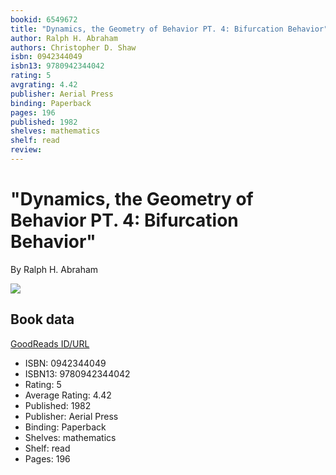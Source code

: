 ```yaml
---
bookid: 6549672
title: "Dynamics, the Geometry of Behavior PT. 4: Bifurcation Behavior"
author: Ralph H. Abraham
authors: Christopher D. Shaw
isbn: 0942344049
isbn13: 9780942344042
rating: 5
avgrating: 4.42
publisher: Aerial Press
binding: Paperback
pages: 196
published: 1982
shelves: mathematics
shelf: read
review: 
---
```


# "Dynamics, the Geometry of Behavior PT. 4: Bifurcation Behavior"

By Ralph H. Abraham

![](https://i.gr-assets.com/images/S/compressed.photo.goodreads.com/books/1245089635l/6549672.jpg)

## Book data

[GoodReads ID/URL](https://www.goodreads.com/book/show/6549672)

- ISBN: 0942344049
- ISBN13: 9780942344042
- Rating: 5
- Average Rating: 4.42
- Published: 1982
- Publisher: Aerial Press
- Binding: Paperback
- Shelves: mathematics
- Shelf: read
- Pages: 196

